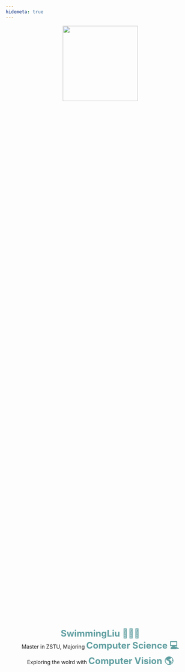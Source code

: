 ```yaml
---
hidemeta: true
---
```

<style>

@media screen and (max-width: 768px){
    .container{
        display:flex;
        flex-direction: column;
        justify-content: center;
        height:70vh;
    }
    .leftBox{
        width:100%;
        height:30vh;
        display: inline-block; 
        align-items: center; 
        display:flex;
        flex-direction: column;
        justify-self:flex-start;
    }
    .rightBox{
        width:100%;
        height:20vh;
        display: inline-block;
        align-items: center; 
        display:flex;
        flex-direction: column;
        justify-content: flex-start;
    }
    .introBox{
        font-size: 12px;
    }
    .introBox > span{
        font-weight: bold;
        font-size: 18px; 
        color: cadetblue;
    }
}
@media screen and (min-width: 768px){
    .container{
        display:flex;
        flex-direction: column;
        justify-content: center;
    }
    .leftBox{
        width:100%;
        height:40vh;
        display: inline-block; 
        align-items: center; 
        display:flex;
        flex-direction: column;
        justify-content: flex-start;
    }
    .rightBox{
        width:100%;
        height:40vh;
        display: inline-block;
        align-items: center; 
        display:flex;
        flex-direction: column;
        justify-content: flex-start;
    }
    .introBox{
        font-size: 14px;
    }
    .introBox > span{
        font-weight: bold;
        font-size: 24px; 
        color: cadetblue;
    }
}
</style>

<div class="container">
        <div class="leftBox">
              <img src="https://i0.imgs.ovh/2023/11/12/nLRSp.png" width=200 height=200/>
        </div>
        <div class="rightBox">
            <center class="introBox">
            <span >SwimmingLiu 👨🏻‍🎓</span> <br/>
            Master in ZSTU, Majoring <span>Computer Science 💻</span> <br/>
            Exploring the wolrd with <span>Computer Vision 🌎</span> 
            </center>
        </div>
</div>

